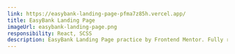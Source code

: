```yaml
---
link: https://easybank-landing-page-pfma7z85h.vercel.app/
title: EasyBank Landing Page
imageUrl: easybank-landing-page.png
responsibility: React, SCSS
description: EasyBank Landing Page practice by Frontend Mentor. Fully responsive using React with parcel.
---
```

